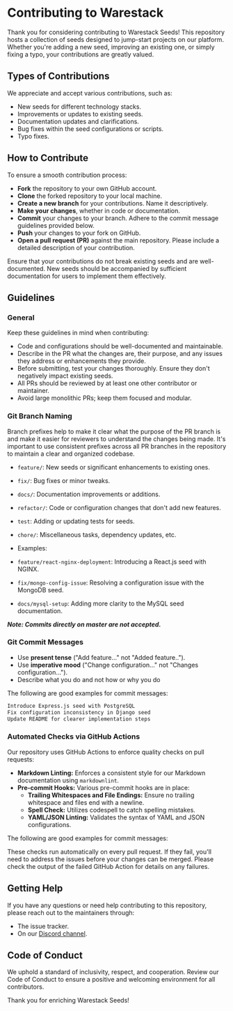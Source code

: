 # Contributing to Warestack

Thank you for considering contributing to Warestack Seeds! This repository hosts a collection of seeds designed to
jump-start projects on our platform. Whether you're adding a new seed, improving an existing one, or simply fixing a
typo, your contributions are greatly valued.

## Types of Contributions

We appreciate and accept various contributions, such as:

- New seeds for different technology stacks.
- Improvements or updates to existing seeds.
- Documentation updates and clarifications.
- Bug fixes within the seed configurations or scripts.
- Typo fixes.

## How to Contribute

To ensure a smooth contribution process:

- **Fork** the repository to your own GitHub account.
- **Clone** the forked repository to your local machine.
- **Create a new branch** for your contributions. Name it descriptively.
- **Make your changes**, whether in code or documentation.
- **Commit** your changes to your branch. Adhere to the commit message guidelines provided below.
- **Push** your changes to your fork on GitHub.
- **Open a pull request (PR)** against the main repository. Please include a detailed description of your contribution.

Ensure that your contributions do not break existing seeds and are well-documented. New seeds should be accompanied by
sufficient documentation for users to implement them effectively.

## Guidelines

### General

Keep these guidelines in mind when contributing:

- Code and configurations should be well-documented and maintainable.
- Describe in the PR what the changes are, their purpose, and any issues they address or enhancements they provide.
- Before submitting, test your changes thoroughly. Ensure they don't negatively impact existing seeds.
- All PRs should be reviewed by at least one other contributor or maintainer.
- Avoid large monolithic PRs; keep them focused and modular.

### Git Branch Naming

Branch prefixes help to make it clear what the purpose of the PR branch is and make it easier for reviewers to
understand the changes being made. It's important to use consistent prefixes across all PR branches in the repository
to maintain a clear and organized codebase.

- `feature/`: New seeds or significant enhancements to existing ones.
- `fix/`: Bug fixes or minor tweaks.
- `docs/`: Documentation improvements or additions.
- `refactor/`: Code or configuration changes that don't add new features.
- `test`: Adding or updating tests for seeds.
- `chore/`: Miscellaneous tasks, dependency updates, etc.

- Examples:

- `feature/react-nginx-deployment`: Introducing a React.js seed with NGINX.
- `fix/mongo-config-issue`: Resolving a configuration issue with the MongoDB seed.
- `docs/mysql-setup`: Adding more clarity to the MySQL seed documentation.

_**Note: Commits directly on master are not accepted.**_

### Git Commit Messages

- Use **present tense** ("Add feature..." not "Added feature..").
- Use **imperative mood**  ("Change configuration..." not "Changes configuration...").
- Describe what you do and not how or why you do

The following are good examples for commit messages:

```txt
Introduce Express.js seed with PostgreSQL
Fix configuration inconsistency in Django seed
Update README for clearer implementation steps
```

### Automated Checks via GitHub Actions

Our repository uses GitHub Actions to enforce quality checks on pull requests:

- **Markdown Linting:** Enforces a consistent style for our Markdown documentation using `markdownlint`.
- **Pre-commit Hooks:** Various pre-commit hooks are in place:
  - **Trailing Whitespaces and File Endings:** Ensure no trailing whitespace and files end with a newline.
  - **Spell Check:** Utilizes codespell to catch spelling mistakes.
  - **YAML/JSON Linting:** Validates the syntax of YAML and JSON configurations.

The following are good examples for commit messages:

These checks run automatically on every pull request. If they fail, you'll need to address the issues before your
changes can be merged. Please check the output of the failed GitHub Action for details on any failures.

## Getting Help

If you have any questions or need help contributing to this repository, please reach out to the maintainers through:

- The issue tracker.
- On our [Discord channel](https://discord.gg/mDQd2kcX).

## Code of Conduct

We uphold a standard of inclusivity, respect, and cooperation. Review our Code of Conduct to ensure a positive and
welcoming environment for all contributors.

Thank you for enriching Warestack Seeds!
